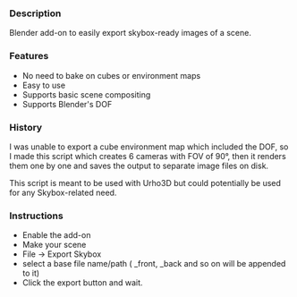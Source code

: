 
### Description ###
Blender add-on to easily export skybox-ready images of a scene.

### Features ###
- No need to bake on cubes or environment maps
- Easy to use
- Supports basic scene compositing
- Supports Blender's DOF

### History ###
I was unable to export a cube environment map which included the DOF,
so I made this script which creates 6 cameras with FOV of 90°,
then it renders them one by one and saves the output to separate image files on disk.

This script is meant to be used with Urho3D but could potentially be used for any
Skybox-related need.

### Instructions ###

- Enable the add-on
- Make your scene
- File -> Export Skybox
- select a base file name/path ( _front, _back and so on will be appended to it)
- Click the export button and wait.
